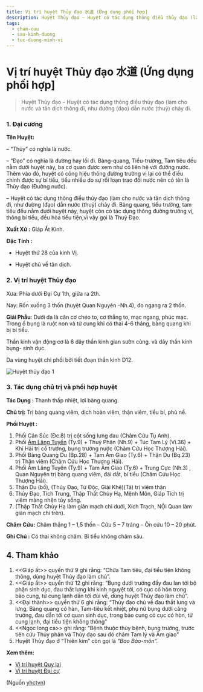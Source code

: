 ```yaml
---
title: Vị trí huyệt Thủy đạo 水道 (Ứng dụng phối hợp]
description: Huyệt Thủy đạo – Huyệt có tác dụng thông điều thủy đạo (làm cho nước và tân dịch thông đi, như đường (đạo) dẫn nước (thuỷ) chảy đi
tags:
  - cham-cuu
  - sau-kinh-duong
  - tuc-duong-minh-vi
---
```


# Vị trí huyệt Thủy đạo 水道 (Ứng dụng phối hợp] 

> Huyệt Thủy đạo – Huyệt có tác dụng thông điều thủy đạo (làm cho nước và tân dịch thông đi, như đường (đạo) dẫn nước (thuỷ) chảy đi.

### 1. Đại cương

**Tên Huyệt:** 

– “Thủy” có nghĩa là nước.

– “Đạo” có nghĩa là đường hay lối đi. Bàng-quang, Tiểu-trường, Tam tiêu đều nằm dưới huyệt này, ba cơ quan được xem như có liên hệ với đường nước. Thêm vào đó, huyệt có công hiệu thông đường trường vị lại có thể điều chỉnh được sự bí tiểu, tiểu nhiều do sự rối loạn trao đổi nước nên có tên là Thủy đạo (Đường nước).

– Huyệt có tác dụng thông điều thủy đạo (làm cho nước và tân dịch thông đi, như đường (đạo) dẫn nước (thuỷ) chảy đi. Bàng quang, tiểu trường, tam tiêu đều nằm dưới huyệt này, huyệt còn có tác dụng thông đường trường vị, thông bí tiểu, đều hòa tiểu tiện,vì vậy gọi là Thuỷ Đạo.

**Xuất Xứ :** Giáp Ất Kinh.

**Đặc Tính :**

+ Huyệt thứ 28 của kinh Vị.

+ Huyệt chủ về tân dịch.

### 2. Vị trí huyệt Thủy đạo

Xưa: Phía dưới Đại Cự 1th, giữa ra 2th.

Nay: Rốn xuống 3 thốn (huyệt Quan Nguyên -Nh.4), đo ngang ra 2 thốn.

**Giải Phẫu**: Dưới da là cân cơ chéo to, cơ thẳng to, mạc ngang, phúc mạc. Trong ổ bụng là ruột non và tử cung khi có thai 4-6 tháng, bàng quang khi bị bí tiểu.

Thần kinh vận động cơ là 6 dây thần kinh gian sườn cùng. và dây thần kinh bụng- sinh dục.

Da vùng huyệt chi phối bởi tiết đoạn thần kinh D12.

![Huyệt thủy đạo 1](/imgs/yhctvn/Huyet-thuy-dao-1-300x169.jpg)

### 3. Tác dụng chủ trị và phối hợp huyệt

**Tác Dụng :** Thanh thấp nhiệt, lợi bàng quang.

**Chủ trị:** Trị bàng quang viêm, dịch hoàn viêm, thận viêm, tiểu bí, phù nề.

**Phối Huyệt :**

1. Phối Cân Súc (Đc.8) trị cột sống lưng đau (Châm Cứu Tụ Anh).
2. Phối [Âm Lăng Tuyền](/yhctvn/vi-tri-huyet-am-lang-tuyen-%e9%98%b4%e9%99%b5%e6%b3%89/) (Ty.9) + Thuỷ Phân (Nh.9) + Túc Tam Lý (Vi.36) + Khí Hải trị cổ trướng, bụng trướng nước (Châm Cứu Học Thượng Hải).
3. Phối Bàng Quang Du (Bp.28) + Tam Âm Giao (Ty.6) + Thận Du (Bq.23) trị Thận viêm (Châm Cứu Học Thượng Hải).
4. Phối Âm Lăng Tuyền (Ty.9) + Tam Âm Giao (Ty.6) + Trung Cực (Nh.3) , Quan Nguyên trị bàng quang viêm, đái dắt, bí tiểu (Châm Cứu Học Thượng Hải).
5. Thận Du (bổ), (Thủy Đạo, Tứ Độc, Giải Khê)(Tả) trị viêm thận
6. Thủy Đạo, Tích Trung, Thập Thất Chùy Hạ, Mệnh Môn, Giáp Tích trị viêm màng nhện tủy sống.
7. (Thập Thất Chùy Hạ làm giãn mạch chi dưới, Xích Trạch, NỘi Quan làm giãn mạch chi trên).

**Châm Cứu:** Châm thẳng 1 – 1,5 thốn – Cứu 5 – 7 tráng – Ôn cứu 10 – 20 phút.

**Ghi Chú :** Có thai không châm. Bí tiểu không châm sâu.

## **4. Tham khảo**

1. <<Giáp ất>> quyến thứ 9 ghi rằng: “Chữa Tam tiêu, đại tiểu tiện không thông, dùng huyệt Thủy đạo làm chủ”.
2. <<Giáp ất>> quyển thứ 12 ghi rằng: “Bụng dưới trướng đầy đau lan tới bộ phận sinh dục, đau thắt lưng khi kinh nguyệt tới, có cục có hòn trong bào cung, tử cung lạnh dần tới đùi vế, dùng huyệt Thủy đạo làm chủ”.
3. <<Đại thành>> quyển thứ 6 ghi rằng: “Thủy đạo chủ về đau thắt lưng và lưng, Bàng quang có hàn, Tam-tiêu kết nhiệt, phụ nữ bụng dưới căng trướng, đau dẫn tới cơ quan sinh dục, trong bào cung có cục có hòn, tử cung lạnh, đại tiểu tiện không thông”
4. <<Ngọc long ca>> ghi rằng: “Bệnh thuộc thủy bệnh, bụng trướng, trước tiên cứu Thủy phân và Thủy đạo sau đó châm Tam lý và Âm giao”
5. Huyệt Thủy đạo ở “Thiên kim” còn gọi là *“*Bao Bào-môn*“.*

**Xem thêm:**

* [Vị trí huyệt Quy lai](/yhctvn/vi-tri-huyet-quy-lai/)
* [Vị trí huyệt Đại cự](/yhctvn/vi-tri-huyet-dai-cu/)

(Nguồn <a href="https://yhctvn.com/vi-tri-huyet-thuy-dao/" target="_blank">yhctvn</a>)
